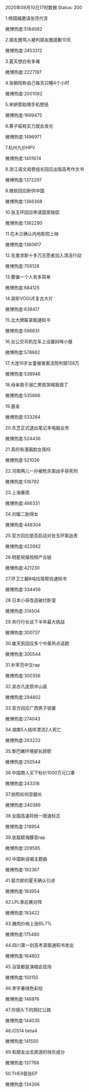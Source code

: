 2020年08月10日17时数据
Status: 200

1.杨国福邀请张亮代言

微博热度:5184062

2.朋友圈骂人被判朋友圈道歉10天

微博热度:2453312

3.夏天想白有多难

微博热度:2227197

4.张朝阳称自己每天只睡4个小时

微博热度:2001082

5.宋妍霏助理手机壁纸

微博热度:1699475

6.黄子韬有实力就会发光

微博热度:1496971

7.杭州九价HPV

微博热度:1401674

8.浙江语文阅卷组长回应出版高考作文书

微博热度:1372297

9.微软回应断供中国

微博热度:1366368

10.张玉环回应申请国家赔偿

微博热度:1362290

11.花木兰确认内地影院上映

微博热度:1360617

12.毛里求斯十多万志愿者加入清洁行动

微博热度:709128

13.要骗一个人有多简单

微博热度:684125

14.吴昕VOGUE复古大片

微博热度:639417

15.北大牌匾录取通知书

微博热度:596631

16.女公交司机在车上设置妈咪小屋

微博热度:578662

17.大连10岁女童被害案法院判赔128万

微博热度:538946

18.母亲救子溺亡男孩哭喊我错了

微博热度:535866

19.基金

微博热度:533264

20.东芝正式退出笔记本电脑业务

微博热度:524436

21.真的有漫画脸女孩吗

微博热度:521026

22.河南两儿一孙被枪杀案凶手获死刑

微博热度:516792

23.上海暴雨

微博热度:466331

24.刘璇二胎得女

微博热度:448304

25.官方回应是否启动对张玉环案追责

微博热度:422642

26.明星祝福视频产业链

微博热度:421230

27.环卫工翻8吨垃圾帮找通知书

微博热度:334456

28.日本小哥改造破烂卧室

微博热度:314504

29.央行行长谈下半年最大挑战

微博热度:300737

30.崔天凯回应多个中美热点话题

微博热度:300544

31.朴宰范中文rap

微博热度:300356

32.吴亦凡皮质中山装

微博热度:294802

33.官方回应广西男子锁妻

微博热度:274043

34.湖南5人结伴漂流2人死亡

微博热度:263233

35.黎巴嫩环境部长辞职

微博热度:250544

36.中国商人买下标价1000万元口罩

微博热度:243316

37.拍照如何显腿长

微博热度:240389

38.全国高速将统一限速标志

微博热度:218954

39.张靓颖海豚音rap

微博热度:209585

40.中国新说唱主题曲

微博热度:192367

41.菊次郎的夏天确认引进

微博热度:183954

42.LPL季后赛对阵

微博热度:183422

43.猪肉价格上涨85.7%

微博热度:175480

44.四川第一封高考录取通知书发出

微博热度:164802

45.浴室都是演唱会现场

微博热度:150155

46.李宇春绿色彩绘

微博热度:146976

47.你镜头下的网红公路

微博热度:144035

48.iOS14 beta4

微博热度:141550

49.和朋友出去旅游的快乐成分

微博热度:137768

50.THE9首张EP

微博热度:134266

